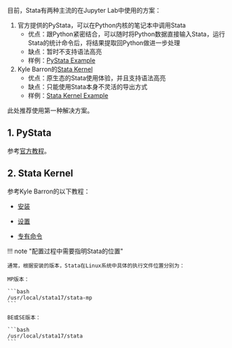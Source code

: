 目前，Stata有两种主流的在Jupyter Lab中使用的方案：

1. 官方提供的PyStata，可以在Python内核的笔记本中调用Stata
	* 优点：跟Python紧密结合，可以随时将Python数据直接输入Stata，运行Stata的统计命令后，将结果提取回Python做进一步处理
	* 缺点：暂时不支持语法高亮
	* 样例：[PyStata Example](/04-stata/pystata/)
2. Kyle Barron的[Stata Kernel](https://kylebarron.dev/stata_kernel/)
	* 优点：原生态的Stata使用体验，并且支持语法高亮
	* 缺点：只能使用Stata本身不灵活的导出方式
	* 样例：[Stata Kernel Example](/04-stata/stata_kernel)



此处推荐使用第一种解决方案。



## 1. PyStata

参考[官方教程](https://www.stata.com/python/pystata/)。



## 2. Stata Kernel

参考Kyle Barron的以下教程：

- [安装](https://kylebarron.dev/stata_kernel/getting_started/)

- [设置](https://kylebarron.dev/stata_kernel/using_stata_kernel/configuration/)
- [专有命令](https://kylebarron.dev/stata_kernel/using_stata_kernel/magics/)



!!! note "配置过程中需要指明Stata的位置"

	通常，根据安装的版本，Stata在Linux系统中具体的执行文件位置分别为：
	
	MP版本：
	
	```bash
	/usr/local/stata17/stata-mp
	```
	
	BE或SE版本：
	
	```bash
	/usr/local/stata17/stata
	```
